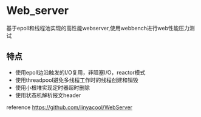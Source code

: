 # Web_server
基于epoll和线程池实现的高性能webserver,使用webbench进行web性能压力测试
## 特点
* 使用epoll边沿触发的I/O复用，非阻塞I/O，reactor模式
* 使用threadpool避免多线程工作时的线程创建和销毁
* 使用小根堆实现定时器超时删除
* 使用状态机解析报文header

reference https://github.com/linyacool/WebServer
